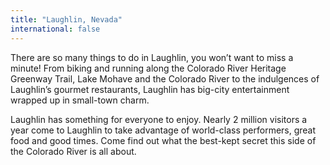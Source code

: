 ```yaml
---
title: "Laughlin, Nevada"
international: false
---
```


There are so many things to do in Laughlin, you won’t want to miss a minute! From biking and running along the Colorado River Heritage Greenway Trail, Lake Mohave and the Colorado River to the indulgences of Laughlin’s gourmet restaurants, Laughlin has big-city entertainment wrapped up in small-town charm.

Laughlin has something for everyone to enjoy. Nearly 2 million visitors a year come to Laughlin to take advantage of world-class performers, great food and good times. Come find out what the best-kept secret this side of the Colorado River is all about.
  
  
  